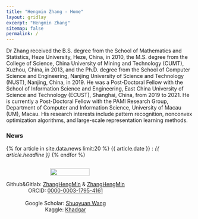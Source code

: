 ```yaml
---
title: "Hengmin Zhang - Home"
layout: gridlay
excerpt: "Hengmin Zhang"
sitemap: false
permalink: /
---
```


<div class="container-fluid">

<div class="row">

<div class="col-sm-8">
Dr Zhang received the B.S. degree from the
School of Mathematics and Statistics, Heze University, Heze, China, in 2010, the M.S. degree from the
College of Science, China University of Mining and
Technology (CUMT), Xuzhou, China, in 2013, and
the Ph.D. degree from the School of Computer Science and Engineering, Nanjing University of Science
and Technology (NUST), Nanjing, China, in 2019.
He was a Post-Doctoral Fellow with the School
of Information Science and Engineering, East China
University of Science and Technology (ECUST),
Shanghai, China, from 2019 to 2021. He is currently a Post-Doctoral Fellow
with the PAMI Research Group, Department of Computer and Information
Science, University of Macau (UM), Macau. His research interests include
pattern recognition, nonconvex optimization algorithms, and large-scale representation learning methods.


 

### News
{% for article in site.data.news limit:20 %}
{{ article.date }} :
<em>{{ article.headline }}</em>
{% endfor %}
<a href="{{ site.url }}{{ site.baseurl }}/allnews.html"></a>

</div>

<div class="col-sm-4" style="display:table-cell; vertical-align:middle; text-align:center">

  <ul style="overflow: hidden">
  <img src="{{ site.url }}{{ site.baseurl }}/images/myself.jpg" class="img-responsive" width="60%" />
  </ul>

  <!-- <br clear="all" /> -->

  Github&Gitlab: <a href="https://github.com/ZhangHengMin">ZhangHengMin</a> & <a href="https://gitlab.com/ZhangHengMin">ZhangHengMin</a> <br>
  ORCID: <a href="https://orcid.org/0000-0003-1795-4161">0000-0003-1795-4161</a> <br>   
  Google Scholar: <a href="https://scholar.google.com/citations?hl=zh-CN&user=SfMkEYgAAAAJ">Shuoyuan Wang</a> <br>
  Kaggle: <a href="https://www.kaggle.com/zhanghengmin">Khadgar</a> <br>


  <!-- <script type="text/javascript" id="clstr_globe" src="//clustrmaps.com/globe.js?d=qxy0eSYxkkDD23T1VJXNWt4_fn9cGJ1JRNShKPoCy8Y"></script> -->


</div>





